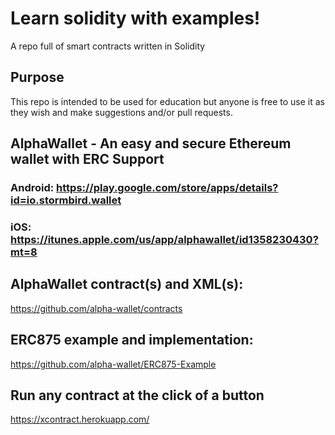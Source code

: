 # Learn solidity with examples!
A repo full of smart contracts written in Solidity

## Purpose
This repo is intended to be used for education but anyone is free to use it as they wish and make suggestions and/or pull requests.

## AlphaWallet - An easy and secure Ethereum wallet with ERC Support
### Android: https://play.google.com/store/apps/details?id=io.stormbird.wallet
### iOS: https://itunes.apple.com/us/app/alphawallet/id1358230430?mt=8

## AlphaWallet contract(s) and XML(s):
https://github.com/alpha-wallet/contracts

## ERC875 example and implementation:
https://github.com/alpha-wallet/ERC875-Example

## Run any contract at the click of a button
https://xcontract.herokuapp.com/
